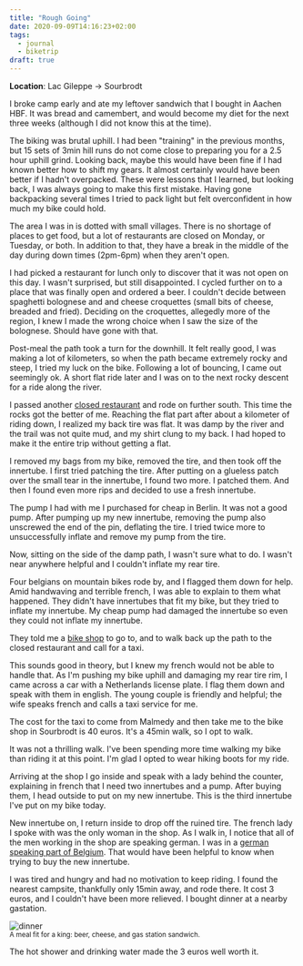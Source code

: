 ```yaml
---
title: "Rough Going"
date: 2020-09-09T14:16:23+02:00
tags:
  - journal
  - biketrip
draft: true
---
```


**Location**: Lac Gileppe -> Sourbrodt

I broke camp early and ate my leftover sandwich that I bought in Aachen HBF. It
was bread and camembert, and would become my diet for the next three weeks
(although I did not know this at the time).

The biking was brutal uphill. I had been "training" in the previous months, but
15 sets of 3min hill runs do not come close to preparing you for a 2.5 hour
uphill grind. Looking back, maybe this would have been fine if I had known
better how to shift my gears. It almost certainly would have been better if I
hadn't overpacked. These were lessons that I learned, but looking back, I was
always going to make this first mistake. Having gone backpacking several times
I tried to pack light but felt overconfident in how much my bike could hold.

The area I was in is dotted with small villages. There is no shortage of places
to get food, but a lot of restaurants are closed on Monday, or Tuesday, or
both. In addition to that, they have a break in the middle of the day during
down times (2pm-6pm) when they aren't open.

I had picked a restaurant for lunch only to discover that it was not open on
this day. I wasn't surprised, but still disappointed. I cycled further on to a
place that was finally open and ordered a beer. I couldn't decide between
spaghetti bolognese and and cheese croquettes (small bits of cheese, breaded
and fried). Deciding on the croquettes, allegedly more of the region, I knew I
made the wrong choice when I saw the size of the bolognese. Should have gone
with that.

Post-meal the path took a turn for the downhill. It felt really good, I was
making a lot of kilometers, so when the path became extremely rocky and steep,
I tried my luck on the bike. Following a lot of bouncing, I came out seemingly
ok. A short flat ride later and I was on to the next rocky descent for a ride
along the river.

I passed another [closed restaurant](https://g.page/moulin-du-bayehon?share)
and rode on further south. This time the rocks got the better of me. Reaching
the flat part after about a kilometer of riding down, I realized my back tire
was flat. It was damp by the river and the trail was not quite mud, and my
shirt clung to my back. I had hoped to make it the entire trip without getting
a flat.

I removed my bags from my bike, removed the tire, and then took off the
innertube.  I first tried patching the tire. After putting on a glueless patch
over the small tear in the innertube, I found two more. I patched them. And
then I found even more rips and decided to use a fresh innertube.

The pump I had with me I purchased for cheap in Berlin. It was not a good pump.
After pumping up my new innertube, removing the pump also unscrewed the end of
the pin, deflating the tire. I tried twice more to unsuccessfully inflate and
remove my pump from the tire.

Now, sitting on the side of the damp path, I wasn't sure what to do. I wasn't
near anywhere helpful and I couldn't inflate my rear tire.

Four belgians on mountain bikes rode by, and I flagged them down for help. Amid
handwaving and terrible french, I was able to explain to them what happened.
They didn't have innertubes that fit my bike, but they tried to inflate my
innertube. My cheap pump had damaged the innertube so even they could not
inflate my innertube.

They told me a [bike shop](https://goo.gl/maps/XriVyoQBTw1h5j7o9) to go to, and
to walk back up the path to the closed restaurant and call for a taxi.

This sounds good in theory, but I knew my french would not be able to handle
that. As I'm pushing my bike uphill and damaging my rear tire rim, I came
across a car with a Netherlands license plate. I flag them down and speak with
them in english. The young couple is friendly and helpful; the wife speaks
french and calls a taxi service for me.

The cost for the taxi to come from Malmedy and then take me to the bike shop in
Sourbrodt is 40 euros. It's a 45min walk, so I opt to walk.

It was not a thrilling walk. I've been spending more time walking my bike than
riding it at this point. I'm glad I opted to wear hiking boots for my ride.

Arriving at the shop I go inside and speak with a lady behind the counter,
explaining in french that I need two innertubes and a pump. After buying them,
I head outside to put on my new innertube. This is the third innertube I've put
on my bike today.

New innertube on, I return inside to drop off the ruined tire. The french lady
I spoke with was the only woman in the shop. As I walk in, I notice that all of
the men working in the shop are speaking german. I was in a [german speaking
part of Belgium](https://en.wikipedia.org/wiki/Waimes). That would have been
helpful to know when trying to buy the new innertube.

I was tired and hungry and had no motivation to keep riding. I found the
nearest campsite, thankfully only 15min away, and rode there. It cost 3 euros,
and I couldn't have been more relieved. I bought dinner at a nearby gastation.

<img style="max-width: 100%; width: auto; height: auto;" src="/images/sourbrodt_dinner.jpeg" alt="dinner">
<figcaption><small>A meal fit for a king: beer, cheese, and gas station sandwich.</small></figcaption>

The hot shower and drinking water made the 3 euros well worth it.

